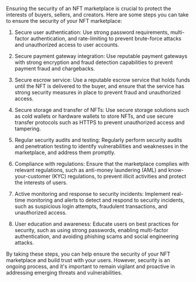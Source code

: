 Ensuring the security of an NFT marketplace is crucial to protect the interests of buyers, sellers, and creators. Here are some steps you can take to ensure the security of your NFT marketplace:

1. Secure user authentication: Use strong password requirements, multi-factor authentication, and rate-limiting to prevent brute-force attacks and unauthorized access to user accounts.

2. Secure payment gateway integration: Use reputable payment gateways with strong encryption and fraud detection capabilities to prevent payment fraud and chargebacks.

3. Secure escrow service: Use a reputable escrow service that holds funds until the NFT is delivered to the buyer, and ensure that the service has strong security measures in place to prevent fraud and unauthorized access.

4. Secure storage and transfer of NFTs: Use secure storage solutions such as cold wallets or hardware wallets to store NFTs, and use secure transfer protocols such as HTTPS to prevent unauthorized access and tampering.

5. Regular security audits and testing: Regularly perform security audits and penetration testing to identify vulnerabilities and weaknesses in the marketplace, and address them promptly.

6. Compliance with regulations: Ensure that the marketplace complies with relevant regulations, such as anti-money laundering (AML) and know-your-customer (KYC) regulations, to prevent illicit activities and protect the interests of users.

7. Active monitoring and response to security incidents: Implement real-time monitoring and alerts to detect and respond to security incidents, such as suspicious login attempts, fraudulent transactions, and unauthorized access.

8. User education and awareness: Educate users on best practices for security, such as using strong passwords, enabling multi-factor authentication, and avoiding phishing scams and social engineering attacks.

By taking these steps, you can help ensure the security of your NFT marketplace and build trust with your users. However, security is an ongoing process, and it's important to remain vigilant and proactive in addressing emerging threats and vulnerabilities.
